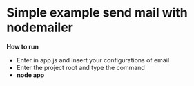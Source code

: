 # Simple example send mail with nodemailer

__How to run__

- Enter in app.js and insert your configurations of email
- Enter the project root and type the command
- __node app__
